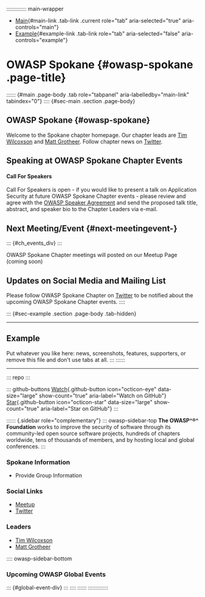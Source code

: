 ::::::::::::: main-wrapper
- [Main](#div-main){#main-link .tab-link .current role="tab"
  aria-selected="true" aria-controls="main"}
- [Example](#div-example){#example-link .tab-link role="tab"
  aria-selected="false" aria-controls="example"}

# OWASP Spokane {#owasp-spokane .page-title}

:::::: {#main .page-body .tab role="tabpanel" aria-labelledby="main-link" tabindex="0"}
:::: {#sec-main .section .page-body}
## OWASP Spokane {#owasp-spokane}

Welcome to the Spokane chapter homepage. Our chapter leads are [Tim
Wilcoxson](https://owasp.org/cdn-cgi/l/email-protection#5d293430732a34313e32252e32331d322a3c2e2d73322f3a)
and [Matt
Grotheer](https://owasp.org/cdn-cgi/l/email-protection#83eee2f7f7ade4f1ecf7ebe6e6f1c3ecf4e2f0f3adecf1e4).
Follow chapter news on [Twitter](https://twitter.com/owaspspokane).

## Speaking at OWASP Spokane Chapter Events

#### Call For Speakers

Call For Speakers is open - if you would like to present a talk on
Application Security at future OWASP Spokane Chapter events - please
review and agree with the [OWASP Speaker
Agreement](https://owasp.org/www-policy/legal/speaker-agreement) and
send the proposed talk title, abstract, and speaker bio to the Chapter
Leaders via e-mail.

## Next Meeting/Event {#next-meetingevent-}

::: {#ch_events_div}
:::

OWASP Spokane Chapter meetings will posted on our Meetup Page (coming
soon)

## Updates on Social Media and Mailing List

Please follow OWASP Spokane Chapter on
[Twitter](https://twitter.com/OWASPSpokane) to be notified about the
upcoming OWASP Spokane Chapter events.
::::

::: {#sec-example .section .page-body .tab-hidden}

------------------------------------------------------------------------

## Example

Put whatever you like here: news, screenshots, features, supporters, or
remove this file and don't use tabs at all.
:::
::::::

------------------------------------------------------------------------

::: repo
:::

::: github-buttons
[Watch](https://github.com/owasp/www-chapter-spokane/subscription){.github-button
icon="octicon-eye" data-size="large" show-count="true"
aria-label="Watch on GitHub"}
[Star](https://github.com/owasp/www-chapter-spokane){.github-button
icon="octicon-star" data-size="large" show-count="true"
aria-label="Star on GitHub"}
:::

:::::: {.sidebar role="complementary"}
::: owasp-sidebar-top
**The OWASP^®^ Foundation** works to improve the security of software
through its community-led open source software projects, hundreds of
chapters worldwide, tens of thousands of members, and by hosting local
and global conferences.
:::

### Spokane Information

- Provide Group Information

### Social Links

- [Meetup](#)
- [Twitter](https://twitter.com/owaspspokane)

### Leaders

- [Tim
  Wilcoxson](https://owasp.org/cdn-cgi/l/email-protection#97e3fefab9e0fefbf4f8efe4f8f9d7f8e0f6e4e7b9f8e5f0)
- [Matt
  Grotheer](https://owasp.org/cdn-cgi/l/email-protection#aac7cbdede84cdd8c5dec2cfcfd8eac5ddcbd9da84c5d8cd)

:::: owasp-sidebar-bottom
### Upcoming OWASP Global Events

::: {#global-event-div}
:::
::::
::::::
:::::::::::::
